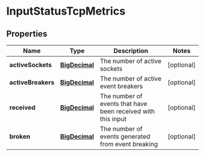 # InputStatusTcpMetrics

## Properties
Name | Type | Description | Notes
------------ | ------------- | ------------- | -------------
**activeSockets** | [**BigDecimal**](BigDecimal.md) | The number of active sockets |  [optional]
**activeBreakers** | [**BigDecimal**](BigDecimal.md) | The number of active event breakers |  [optional]
**received** | [**BigDecimal**](BigDecimal.md) | The number of events that have been received with this input |  [optional]
**broken** | [**BigDecimal**](BigDecimal.md) | The number of events generated from event breaking |  [optional]
